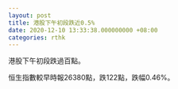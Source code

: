 ```yaml
---
layout: post
title: 港股下午初段跌近0.5%
date: 2020-12-10 13:33:38.000000000 +08:00
categories: rthk
---
```


港股下午初段跌過百點。

恒生指數較早時報26380點，跌122點，跌幅0.46%。
